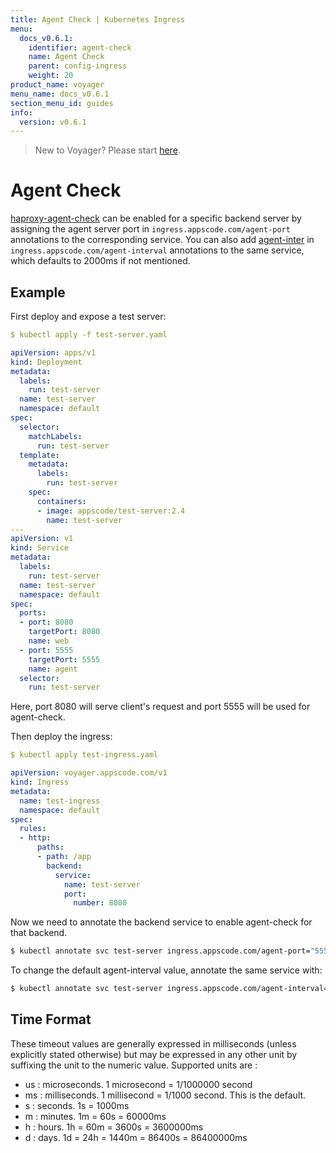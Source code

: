 ```yaml
---
title: Agent Check | Kubernetes Ingress
menu:
  docs_v0.6.1:
    identifier: agent-check
    name: Agent Check
    parent: config-ingress
    weight: 20
product_name: voyager
menu_name: docs_v0.6.1
section_menu_id: guides
info:
  version: v0.6.1
---
```


> New to Voyager? Please start [here](/docs/v0.6.1/concepts/overview).

# Agent Check

[haproxy-agent-check](http://cbonte.github.io/haproxy-dconv/1.8/configuration.html#5.2-agent-check) can be enabled for a specific backend server by assigning the agent server port in `ingress.appscode.com/agent-port` annotations to the corresponding service. You can also add [agent-inter](http://cbonte.github.io/haproxy-dconv/1.8/configuration.html#agent-inter) in `ingress.appscode.com/agent-interval` annotations to the same service, which defaults to 2000ms if not mentioned.

## Example

First deploy and expose a test server:

```yaml
$ kubectl apply -f test-server.yaml

apiVersion: apps/v1
kind: Deployment
metadata:
  labels:
    run: test-server
  name: test-server
  namespace: default
spec:
  selector:
    matchLabels:
      run: test-server
  template:
    metadata:
      labels:
        run: test-server
    spec:
      containers:
      - image: appscode/test-server:2.4
        name: test-server
---
apiVersion: v1
kind: Service
metadata:
  labels:
    run: test-server
  name: test-server
  namespace: default
spec:
  ports:
  - port: 8080
    targetPort: 8080
    name: web
  - port: 5555
    targetPort: 5555
    name: agent
  selector:
    run: test-server
```

Here, port 8080 will serve client's request and port 5555 will be used for agent-check.

Then deploy the ingress:

```yaml
$ kubectl apply test-ingress.yaml

apiVersion: voyager.appscode.com/v1
kind: Ingress
metadata:
  name: test-ingress
  namespace: default
spec:
  rules:
  - http:
      paths:
      - path: /app
        backend:
          service:
            name: test-server
            port:
              number: 8080
```

Now we need to annotate the backend service to enable agent-check for that backend.

```bash
$ kubectl annotate svc test-server ingress.appscode.com/agent-port="5555"
```

To change the default agent-interval value, annotate the same service with:
```bash
$ kubectl annotate svc test-server ingress.appscode.com/agent-interval="3s"
```

## Time Format

These timeout values are generally expressed in milliseconds (unless explicitly stated
otherwise) but may be expressed in any other unit by suffixing the unit to the
numeric value. Supported units are :

- us : microseconds. 1 microsecond = 1/1000000 second
- ms : milliseconds. 1 millisecond = 1/1000 second. This is the default.
- s  : seconds. 1s = 1000ms
- m  : minutes. 1m = 60s = 60000ms
- h  : hours.   1h = 60m = 3600s = 3600000ms
- d  : days.    1d = 24h = 1440m = 86400s = 86400000ms
